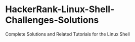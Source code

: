 # HackerRank-Linux-Shell-Challenges-Solutions
Complete Solutions and Related Tutorials for the Linux Shell
